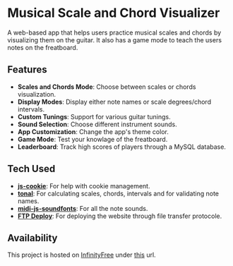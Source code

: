 # Musical Scale and Chord Visualizer

A web-based app that helps users practice musical scales and chords by visualizing them on the guitar. It also has a game mode to teach the users notes on the freatboard.

## Features

- **Scales and Chords Mode**: Choose between scales or chords visualization.
- **Display Modes**: Display either note names or scale degrees/chord intervals.
- **Custom Tunings**: Support for various guitar tunings.
- **Sound Selection**: Choose different instrument sounds.
- **App Customization**: Change the app's theme color.
- **Game Mode**: Test your knowlage of the freatboard.
- **Leaderboard**: Track high scores of players through a MySQL database.

## Tech Used

- [**js-cookie**](https://github.com/js-cookie/js-cookie): For help with cookie management.
- [**tonal**](https://github.com/tonaljs/tonal): For calculating scales, chords, intervals and for validating note names.
- [**midi-js-soundfonts**](https://github.com/gleitz/midi-js-soundfonts): For all the note sounds.
- [**FTP Deploy**](https://github.com/marketplace/actions/ftp-deploy): For deploying the website through file transfer protocole.

## Availability

This project is hosted on [InfinityFree](https://www.infinityfree.com/) under [this](http://tx.ct.ws/) url.